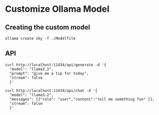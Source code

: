 # Customize Ollama Model

## Creating the custom model

```shell
ollama create sky -f ./Modelfile
```

## API

```shell
curl http://localhost:11434/api/generate -d '{
  "model": "llama3.2",
  "prompt": "give me a tip for today",
  "stream": false
  }'
```

```shell
curl http://localhost:11434/api/chat -d '{
  "model": "llama3.2",
  "messages": [{"role": "user","content":"tell me something fun" }],
  "stream": false
  }'
```
